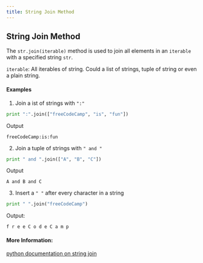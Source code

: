 ```yaml
---
title: String Join Method
---
```

## String Join Method

The `str.join(iterable)` method is used to join all elements in an `iterable` with a specified string ```str```.

`iterable`: All iterables of string. Could a list of strings, tuple of string or even a plain string.

#### Examples

1) Join a ist of strings with `":"`
```python
print ":".join(["freeCodeCamp", "is", "fun"])
```
Output
```shell
freeCodeCamp:is:fun
```

2) Join a tuple of strings with `" and "`
```python
print " and ".join(["A", "B", "C"])
```
Output
```shell
A and B and C
```

3) Insert a `" "` after every character in a string
```python
print " ".join("freeCodeCamp")
```
Output:
```shell
f r e e C o d e C a m p
```

#### More Information:
<a href='https://docs.python.org/2/library/stdtypes.html#str.join' target='_blank' rel='nofollow'>python documentation on string join</a>
